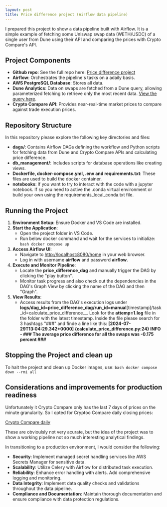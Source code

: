 ```yaml
---
layout: post
title: Price difference project (Airflow data pipeline)
---
```


I prepared this project to show a data pipeline built with Airflow. It is a simple example of fetching some Uniswap swap data (WETH/USDC) of a single user from Dune using their API and comparing the prices with Crypto Compare's API.

## Project Components

- **Github repo**: See the full repo here: [Price difference project](https://github.com/Kasper-Birkelund/price_difference_project)
- **Airflow**: Orchestrates the pipeline's tasks on a adaily basis.
- **AWS PostgreSQL Database**: Stores all data.
- **Dune Analytics**: Data on swaps are fetched from a Dune query, allowing parameterized fetching to retrieve only the most recent data. [View the query here](https://dune.com/queries/3941831/6630301).
- **Crypto Compare API**: Provides near-real-time market prices to compare against trade execution prices.


## Repository Structure

In this repository please explore the following key directories and files:

- __dags/__: Contains Airflow DAGs defining the workflow and Python scripts for fetching data from Dune and Crypto Compare APIs and calculating price difference.
- __db_management/__: Includes scripts for database operations like creating views.
- __Dockerfile, docker-compose.yml, .env and requirements.txt__: These files are used to build the docker container.
- __notebooks__: If you want to try to interact with the code with a jupyter notebook. If so you need to active the .conda virtual environment or build your own using the requirements_local_conda.txt file.

## Running the Project

1. **Environment Setup**: Ensure Docker and VS Code are installed.
2. **Start the Application**:
   - Open the project folder in VS Code.
   - Run below docker command and wait for the services to initialize:
   ```bash docker compose up```
3. **Access Airflow UI**:
   - Navigate to [http://localhost:8080/home](http://localhost:8080/home) in your web browser.
   - Log in with username __airflow__ and password __airflow__.
4. **Execute and Monitor Pipeline**:
   - Locate the __price_difference_dag__ and manually trigger the DAG by clicking the "play button".
   - Monitor task progress and also check out the dependencies in the DAG's Graph View by clicking the name of the DAG and then "Graph".
5. **View Results**:
   - Access results from the DAG's execution logs under __logs/dag_id=price_difference_dag/run_id=manual__[timestamp]/task_id=calculate_price_difference__. Look for the __attemp=1.log__ file in the folder with the latest timestamp. Inside the file please search for 3 hashtags "###" and finde a line like this:
   __[2024-07-29T13:04:29.342+0000] {calculate_price_difference.py:24} INFO - ### The average price difference for all the swaps was -0.175 percent ###__

## Stopping the Project and clean up

To halt the project and clean up Docker images, use:
```bash docker compose down --rmi all ```

## Considerations and improvements for production readiness

Unfortunately it Crypto Compare only has the last 7 days of prices on the minute granularity. So I opted for Cryptoo Compare daily closing prices:

[Crypto Compare daily](https://min-api.cryptocompare.com/documentation?key=Historical&cat=dataHistoday)

These are obvioulsly not very acurate, but the idea of the project was to show a working pipeline not so much interesting analytical findings.

In transitioning to a production environment, I would consider the following:

- **Security**: Implement managed secret handling services like AWS Secrets Manager for sensitive data.
- **Scalability**: Utilize Celery with Airflow for distributed task execution.
- **Reliability**: Enhance error handling with alerts. Add comprehensive logging and monitoring.
- **Data Integrity**: Implement data quality checks and validations throughout the data pipeline.
- **Compliance and Documentation**: Maintain thorough documentation and ensure compliance with data protection regulations.
